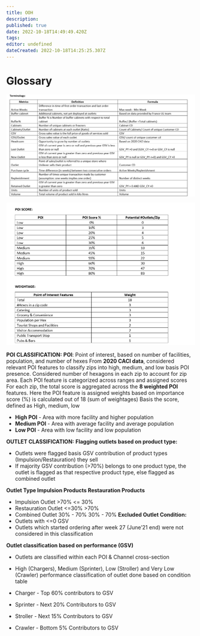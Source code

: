 ```yaml
---
title: OOH
description: 
published: true
date: 2022-10-18T14:49:49.420Z
tags: 
editor: undefined
dateCreated: 2022-10-18T14:25:25.307Z
---
```


# Glossary

![ooh_1.png](/ooh/ooh_1.png)

![ooh_2.png](/ooh/ooh_2.png)


**POI CLASSIFICATION:**
**POI**: Point of interest, based on number of facilities, population, and number of hexes
From **2020 CACI data**, considered relevant POI features to classify zips into high, medium, and low basis POI presence. Considered number of hexagons in each zip to account for zip area.
Each POI feature is categorized across ranges and assigned scores
For each zip, the total score is aggregated across the **8 weighted POI** features. Here the POI feature is assigned weights based on importance score (%) is calculated out of 18 (sum of weightages)
Basis the score, defined as High, medium, low
- **High POI** - Area with more facility and higher population
- **Medium POI** - Area with average facility and average population
- **Low POI** - Area with low facility and low population

**OUTLET CLASSIFICATION:**
**Flagging outlets based on product type:**
- Outlets were flagged basis GSV contribution of product types (Impulsion/Restauration) they sell
- If majority GSV contribution (>70%) belongs to one product type, the outlet is flagged as that respective product type, else flagged as combined outlet

**Outlet Type Impulsion Products Restauration Products**
- Impulsion Outlet >70% <= 30%
- Restauration Outlet <=30% >70%
- Combined Outlet 30% - 70% 30% - 70% 
**Excluded Outlet Condition:**
- Outlets with <=0 GSV
- Outlets which started ordering after week 27 (June’21 end) were not considered in this classification

**Outlet classification based on performance (GSV)**
- Outlets are classified within each POI & Channel cross-section
- High (Chargers), Medium (Sprinter), Low (Stroller) and Very Low (Crawler) performance classification of outlet done based on condition table

- Charger - Top 60% contributors to GSV
- Sprinter - Next 20% Contributors to GSV
- Stroller - Next 15% Contributors to GSV
- Crawler - Bottom 5% Contributors to GSV
